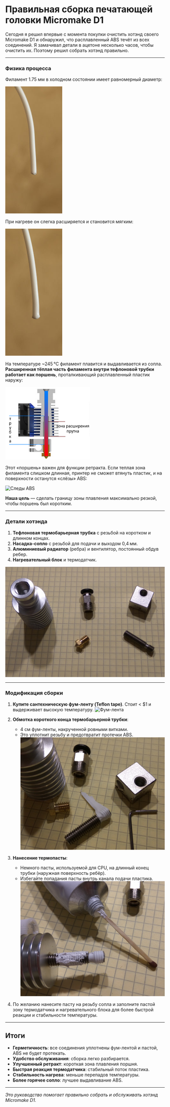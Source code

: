 # Правильная сборка печатающей головки Micromake D1

Сегодня я решил впервые с момента покупки очистить хотэнд своего Micromake D1 и обнаружил, что расплавленный ABS течёт из всех соединений. Я замачивал детали в ацетоне несколько часов, чтобы очистить их. Поэтому решил собрать хотэнд правильно.

---

### Физика процесса

Филамент 1.75 мм в холодном состоянии имеет равномерный диаметр:

![Поперечное сечение (холодный)](https://raw.githubusercontent.com/Bougakov/Micromake-D1-3D-printer/master/images/printhead_3_prut1.jpg)

При нагреве он слегка расширяется и становится мягким:

![Поперечное сечение (тёплый)](https://raw.githubusercontent.com/Bougakov/Micromake-D1-3D-printer/master/images/printhead_3_prut2.jpg)

На температуре \~245 °C филамент плавится и выдавливается из сопла. **Расширенная тёплая часть филамента внутри тефлоновой трубки работает как поршень**, проталкивающий расплавленный пластик наружу:

![Поршневой эффект](https://raw.githubusercontent.com/Bougakov/Micromake-D1-3D-printer/master/images/printhead_4_csection.png)

Этот «поршень» важен для функции ретракта. Если теплая зона филамента слишком длинная, принтер не сможет втянуть пластик, и на поверхности останутся «слёзы» ABS:

![Следы ABS](http://3dtoday.ru/upload/blog/377/41750f2cc979fef852661dcb5a4e1e95.jpeg)

**Наша цель** — сделать границу зоны плавления максимально резкой, чтобы поршень был коротким.

---

### Детали хотэнда

1. **Тефлоновая термобарьерная трубка** с резьбой на коротком и длинном концах.
2. **Насадка-сопло** с резьбой для подачи и выходом 0,4 мм.
3. **Алюминиевый радиатор** (ребра) и вентилятор, постоянный обдув ребер.
4. **Нагревательный блок** и термодатчик.

![Компоненты принтхэда](https://raw.githubusercontent.com/Bougakov/Micromake-D1-3D-printer/master/images/printhead_0_components.jpg)

---

### Модификация сборки

1. **Купите сантехническую фум-ленту (Teflon tape)**. Стоит < \$1 и выдерживает высокую температуру.
   ![Фум-лента](https://www.nl.ua/upload/iblock/82f/70112178.jpg)

2. **Обмотка короткого конца термобарьерной трубки**:

   * 4 см фум-ленты, накрученной ровными витками.
   * Это уплотнит резьбу и предотвратит протечки ABS.
     ![Обмотка фум-лентой](https://raw.githubusercontent.com/Bougakov/Micromake-D1-3D-printer/master/images/printhead_1_teflon.jpg)

3. **Нанесение термопасты**:

   * Немного пасты, используемой для CPU, на длинный конец трубки (наружная поверхность ребёр).
   * Избегайте попадания пасты внутрь канала подачи пластика.
     ![Термопаста](https://raw.githubusercontent.com/Bougakov/Micromake-D1-3D-printer/master/images/printhead_2_paste.jpg)

4. По желанию нанесите пасту на резьбу сопла и заполните пастой зону термодатчика и нагревательного блока для более быстрой реакции и стабильности температуры.

---

## Итоги

* **Герметичность**: все соединения уплотнены фум-лентой и пастой, ABS не будет протекать.
* **Удобство обслуживания**: сборка легко разбирается.
* **Улучшенный ретракт**: короткая зона плавления поршня.
* **Быстрая реакция термодатчика**: стабильный поток пластика.
* **Стабильность нагрева**: меньше перепадов температуры.
* **Более горячее сопло**: лучшее выдавливание ABS.

---

*Это руководство помогает правильно собрать и обслуживать хотэнд Micromake D1.*
